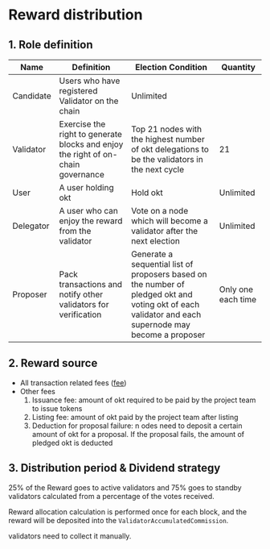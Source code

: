 # Reward distribution

## 1. Role definition

|Name|Definition|Election Condition|Quantity|
|---|---|---|---|
| Candidate | Users who have registered Validator on the chain | Unlimited ||
| Validator | Exercise the right to generate blocks and enjoy the right of on-chain governance | Top 21 nodes with the highest number of okt delegations to be the validators in the next cycle | 21 |
| User | A user holding okt | Hold okt | Unlimited ||
| Delegator | A user who can enjoy the reward from the validator | Vote on a node which will become a validator after the next election | Unlimited ||
| Proposer | Pack transactions and notify other validators for verification | Generate a sequential list of proposers based on the number of pledged okt and voting okt of each validator and each supernode may become a proposer | Only one each time ||



## 2. Reward source

* All transaction related fees ([fee](../../concepts/fee.html))
* Other fees
    1. Issuance fee: amount of okt required to be paid by the project team to issue tokens
    1. Listing fee: amount of okt paid by the project team after listing
    1. Deduction for proposal failure: n odes need to deposit a certain amount of okt for a proposal. If the proposal fails, the amount of pledged okt is deducted

## 3. Distribution period & Dividend strategy

25% of the Reward goes to active validators and 75% goes to standby validators calculated from a percentage of the votes received.

Reward allocation calculation is performed once for each block, and the reward will be deposited into the `ValidatorAccumulatedCommission`.

validators need to collect it manually.









